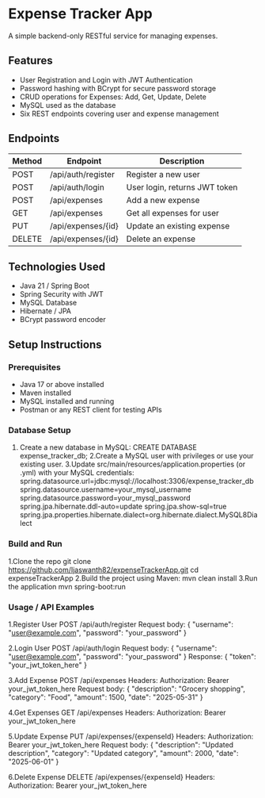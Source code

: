 # Expense Tracker App

A simple backend-only RESTful service for managing expenses.

## Features

- User Registration and Login with JWT Authentication  
- Password hashing with BCrypt for secure password storage  
- CRUD operations for Expenses: Add, Get, Update, Delete  
- MySQL used as the database  
- Six REST endpoints covering user and expense management  

## Endpoints

| Method | Endpoint           | Description                   |
|--------|--------------------|-------------------------------|
| POST   | /api/auth/register | Register a new user            |
| POST   | /api/auth/login    | User login, returns JWT token |
| POST   | /api/expenses      | Add a new expense             |
| GET    | /api/expenses      | Get all expenses for user     |
| PUT    | /api/expenses/{id} | Update an existing expense    |
| DELETE | /api/expenses/{id} | Delete an expense             |

## Technologies Used

- Java 21 / Spring Boot  
- Spring Security with JWT  
- MySQL Database  
- Hibernate / JPA  
- BCrypt password encoder  

## Setup Instructions

### Prerequisites

- Java 17 or above installed  
- Maven installed  
- MySQL installed and running  
- Postman or any REST client for testing APIs

### Database Setup

1. Create a new database in MySQL:
  CREATE DATABASE expense_tracker_db;
2.Create a MySQL user with privileges or use your existing user.
3.Update src/main/resources/application.properties (or .yml) with your MySQL credentials:
  spring.datasource.url=jdbc:mysql://localhost:3306/expense_tracker_db
  spring.datasource.username=your_mysql_username
  spring.datasource.password=your_mysql_password
  spring.jpa.hibernate.ddl-auto=update
  spring.jpa.show-sql=true
  spring.jpa.properties.hibernate.dialect=org.hibernate.dialect.MySQL8Dialect


### Build and Run
1.Clone the repo
   git clone https://github.com/Ijaswanth82/expenseTrackerApp.git
   cd expenseTrackerApp
2.Build the project using Maven:
   mvn clean install
3.Run the application
   mvn spring-boot:run


### Usage / API Examples
1.Register User
POST /api/auth/register
Request body:
{
  "username": "user@example.com",
  "password": "your_password"
}


2.Login User
POST /api/auth/login
Request body:
{
  "username": "user@example.com",
  "password": "your_password"
}
Response:
{
  "token": "your_jwt_token_here"
}


3.Add Expense
POST /api/expenses
Headers:
Authorization: Bearer your_jwt_token_here
Request body:
{
  "description": "Grocery shopping",
  "category": "Food",
  "amount": 1500,
  "date": "2025-05-31"
}


4.Get Expenses
GET /api/expenses
Headers:
Authorization: Bearer your_jwt_token_here


5.Update Expense
PUT /api/expenses/{expenseId}
Headers:
Authorization: Bearer your_jwt_token_here
Request body:
{
  "description": "Updated description",
  "category": "Updated category",
  "amount": 2000,
  "date": "2025-06-01"
}


6.Delete Expense
DELETE /api/expenses/{expenseId}
Headers:
Authorization: Bearer your_jwt_token_here


